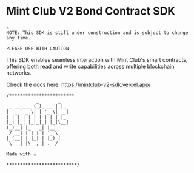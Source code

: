# Mint Club V2 Bond Contract SDK

```
⚠️
NOTE: This SDK is still under construction and is subject to change any time.

PLEASE USE WITH CAUTION
```

This SDK enables seamless interaction with Mint Club's smart contracts, offering both read and write capabilities across multiple blockchain networks.

Check the docs here: https://mintclub-v2-sdk.vercel.app/

```
/************************
           _       _
 _ __ ___ (_)_ __ | |_
| '_ ` _ \| | '_ \| __|
| | | | | | | | | | |_
|_| |_| |_|_|_| |_|\__|
(_)__| |_   _| |__
 / __| | | | | '_ \
| (__| | |_| | |_) |
 \___|_|\__,_|_.__/

Made with ☕

**************************/
```
